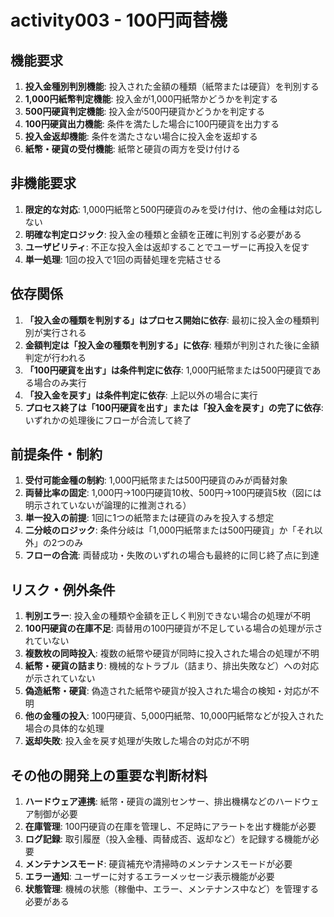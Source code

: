 # activity003 - 100円両替機

## 機能要求
1. **投入金種別判別機能**: 投入された金額の種類（紙幣または硬貨）を判別する
2. **1,000円紙幣判定機能**: 投入金が1,000円紙幣かどうかを判定する
3. **500円硬貨判定機能**: 投入金が500円硬貨かどうかを判定する
4. **100円硬貨出力機能**: 条件を満たした場合に100円硬貨を出力する
5. **投入金返却機能**: 条件を満たさない場合に投入金を返却する
6. **紙幣・硬貨の受付機能**: 紙幣と硬貨の両方を受け付ける

## 非機能要求
1. **限定的な対応**: 1,000円紙幣と500円硬貨のみを受け付け、他の金種は対応しない
2. **明確な判定ロジック**: 投入金の種類と金額を正確に判別する必要がある
3. **ユーザビリティ**: 不正な投入金は返却することでユーザーに再投入を促す
4. **単一処理**: 1回の投入で1回の両替処理を完結させる

## 依存関係
1. **「投入金の種類を判別する」はプロセス開始に依存**: 最初に投入金の種類判別が実行される
2. **金額判定は「投入金の種類を判別する」に依存**: 種類が判別された後に金額判定が行われる
3. **「100円硬貨を出す」は条件判定に依存**: 1,000円紙幣または500円硬貨である場合のみ実行
4. **「投入金を戻す」は条件判定に依存**: 上記以外の場合に実行
5. **プロセス終了は「100円硬貨を出す」または「投入金を戻す」の完了に依存**: いずれかの処理後にフローが合流して終了

## 前提条件・制約
1. **受付可能金種の制約**: 1,000円紙幣または500円硬貨のみが両替対象
2. **両替比率の固定**: 1,000円→100円硬貨10枚、500円→100円硬貨5枚（図には明示されていないが論理的に推測される）
3. **単一投入の前提**: 1回に1つの紙幣または硬貨のみを投入する想定
4. **二分岐のロジック**: 条件分岐は「1,000円紙幣または500円硬貨」か「それ以外」の2つのみ
5. **フローの合流**: 両替成功・失敗のいずれの場合も最終的に同じ終了点に到達

## リスク・例外条件
1. **判別エラー**: 投入金の種類や金額を正しく判別できない場合の処理が不明
2. **100円硬貨の在庫不足**: 両替用の100円硬貨が不足している場合の処理が示されていない
3. **複数枚の同時投入**: 複数の紙幣や硬貨が同時に投入された場合の処理が不明
4. **紙幣・硬貨の詰まり**: 機械的なトラブル（詰まり、排出失敗など）への対応が示されていない
5. **偽造紙幣・硬貨**: 偽造された紙幣や硬貨が投入された場合の検知・対応が不明
6. **他の金種の投入**: 100円硬貨、5,000円紙幣、10,000円紙幣などが投入された場合の具体的な処理
7. **返却失敗**: 投入金を戻す処理が失敗した場合の対応が不明

## その他の開発上の重要な判断材料
1. **ハードウェア連携**: 紙幣・硬貨の識別センサー、排出機構などのハードウェア制御が必要
2. **在庫管理**: 100円硬貨の在庫を管理し、不足時にアラートを出す機能が必要
3. **ログ記録**: 取引履歴（投入金種、両替成否、返却など）を記録する機能が必要
4. **メンテナンスモード**: 硬貨補充や清掃時のメンテナンスモードが必要
5. **エラー通知**: ユーザーに対するエラーメッセージ表示機能が必要
6. **状態管理**: 機械の状態（稼働中、エラー、メンテナンス中など）を管理する必要がある
